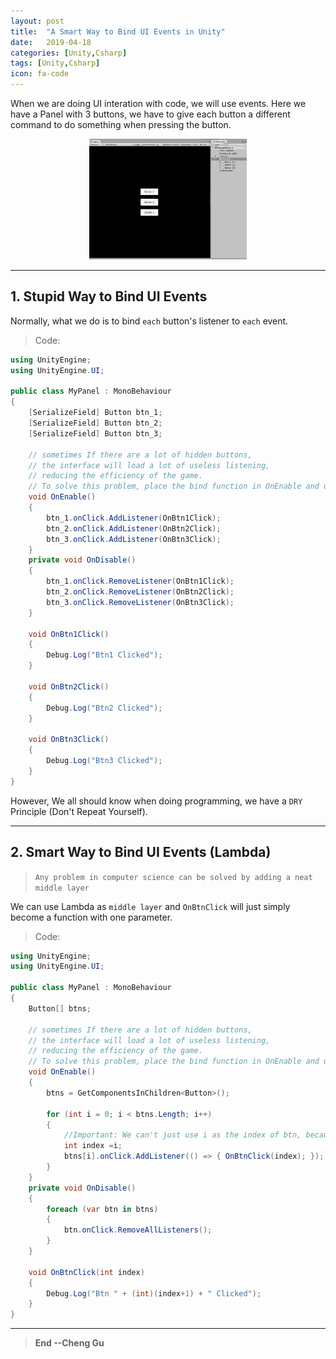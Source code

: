 ```yaml
---
layout: post
title:  "A Smart Way to Bind UI Events in Unity"
date:   2019-04-18
categories: [Unity,Csharp]
tags: [Unity,Csharp]
icon: fa-code
---
```


When we are doing UI interation with code, we will use events. Here we have a Panel with 3 buttons, we have to give each button a different command to do something when pressing the button.

<p align="center">     
<img src="/static/assets/img/blog/uibtns.jpg" width="50%">
</p>

---

## **1. Stupid Way to Bind UI Events**

Normally, what we do is to bind `each` button's listener to `each` event.

>Code:

```csharp
using UnityEngine;
using UnityEngine.UI;

public class MyPanel : MonoBehaviour
{
    [SerializeField] Button btn_1;
    [SerializeField] Button btn_2;
    [SerializeField] Button btn_3;

    // sometimes If there are a lot of hidden buttons, 
    // the interface will load a lot of useless listening, 
    // reducing the efficiency of the game.
    // To solve this problem, place the bind function in OnEnable and unbind it in OnDisable.
    void OnEnable()
    {
        btn_1.onClick.AddListener(OnBtn1Click);
        btn_2.onClick.AddListener(OnBtn2Click);
        btn_3.onClick.AddListener(OnBtn3Click);
    }
    private void OnDisable()
    {
        btn_1.onClick.RemoveListener(OnBtn1Click);
        btn_2.onClick.RemoveListener(OnBtn2Click);
        btn_3.onClick.RemoveListener(OnBtn3Click);
    }

    void OnBtn1Click()
    {
        Debug.Log("Btn1 Clicked");
    }

    void OnBtn2Click()
    {
        Debug.Log("Btn2 Clicked");
    }

    void OnBtn3Click()
    {
        Debug.Log("Btn3 Clicked");
    }
}
```

However, We all should know when doing programming, we have a `DRY` Principle (Don't Repeat Yourself). 

---

## **2. Smart Way to Bind UI Events (Lambda)**

> `Any problem in computer science can be solved by adding a neat middle layer`

We can use Lambda as `middle layer` and `OnBtnClick` will just simply become a function with one parameter. 

>Code:

```csharp
using UnityEngine;
using UnityEngine.UI;

public class MyPanel : MonoBehaviour
{
    Button[] btns;

    // sometimes If there are a lot of hidden buttons, 
    // the interface will load a lot of useless listening, 
    // reducing the efficiency of the game.
    // To solve this problem, place the bind function in OnEnable and unbind it in OnDisable.
    void OnEnable()
    {
        btns = GetComponentsInChildren<Button>();

        for (int i = 0; i < btns.Length; i++)
        {
            //Important: We can't just use i as the index of btn, because the The allocated memory is passed along with the callback
            int index =i; 
            btns[i].onClick.AddListener(() => { OnBtnClick(index); });
        }
    }
    private void OnDisable()
    {
        foreach (var btn in btns)
        {
            btn.onClick.RemoveAllListeners();
        }
    }

    void OnBtnClick(int index)
    {
        Debug.Log("Btn " + (int)(index+1) + " Clicked");
    }
}   
```

---

>**End --Cheng Gu**

